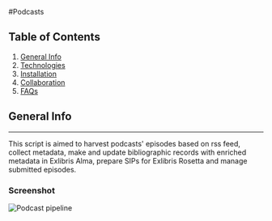 #Podcasts
## Table of Contents
1. [General Info](#general-info)
2. [Technologies](#technologies)
3. [Installation](#installation)
4. [Collaboration](#collaboration)
5. [FAQs](#faqs)
## General Info
***
This script is aimed to harvest podcasts' episodes based on rss feed, collect metadata, make and  update bibliographic records with enriched metadata in Exlibris Alma, prepare SIPs for Exlibris Rosetta and manage submitted episodes.
### Screenshot
![Podcast pipeline](podcasts/documentation/Podcasts.png)

